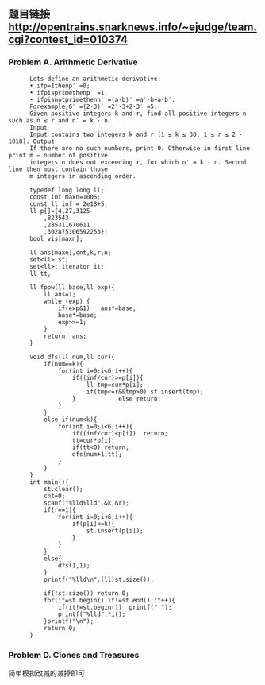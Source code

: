 ## 题目链接 http://opentrains.snarknews.info/~ejudge/team.cgi?contest_id=010374

### Problem A. Arithmetic Derivative
          
          Lets define an arithmetic derivative:
          • ifp=1thenp′ =0;
          • ifpisprimethenp′ =1;
          • ifpisnotprimethenn′ =(a·b)′ =a′·b+a·b′.
          Forexample,6′ =(2·3)′ =2′·3+2·3′ =5.
          Given positive integers k and r, find all positive integers n such as n ≤ r and n′ = k · n.
          Input
          Input contains two integers k and r (1 ≤ k ≤ 30, 1 ≤ r ≤ 2 · 1018). Output
          If there are no such numbers, print 0. Otherwise in first line print m — number of positive 
          integers n does not exceeding r, for which n′ = k · n. Second line then must contain those
          m integers in ascending order.
          
          typedef long long ll;
          const int maxn=1005;
          const ll inf = 2e18+5;
          ll p[]={4,27,3125
              ,823543
              ,285311670611
              ,302875106592253};
          bool vis[maxn];

          ll ans[maxn],cnt,k,r,n;
          set<ll> st;
          set<ll>::iterator it;
          ll tt;

          ll fpow(ll base,ll exp){
              ll ans=1;
              while (exp) {
                  if(exp&1)   ans*=base;
                  base*=base;
                  exp>>=1;
              }
              return  ans;
          }

          void dfs(ll num,ll cur){
              if(num==k){
                  for(int i=0;i<6;i++){
                      if((inf/cur)>=p[i]){
                          ll tmp=cur*p[i];
                          if(tmp<=r&&tmp>0) st.insert(tmp);
                      }            else return;
                  }
              }
              else if(num<k){
                  for(int i=0;i<6;i++){
                      if((inf/cur)<p[i])  return;
                      tt=cur*p[i];
                      if(tt<0) return;
                      dfs(num+1,tt);
                  }
              }
          }
          int main(){
              st.clear();
              cnt=0;
              scanf("%lld%lld",&k,&r);
              if(r==1){
                  for(int i=0;i<6;i++){
                      if(p[i]<=k){
                          st.insert(p[i]);
                      }
                  }
              }
              else{
                  dfs(1,1);
              }
              printf("%lld\n",(ll)st.size());

              if(!st.size()) return 0;
              for(it=st.begin();it!=st.end();it++){
                  if(it!=st.begin())  printf(" ");
                  printf("%lld",*it);
              }printf("\n");
              return 0;
          }
          
          
 ### Problem D. Clones and Treasures
 简单模拟改减的减掉即可
 
 

